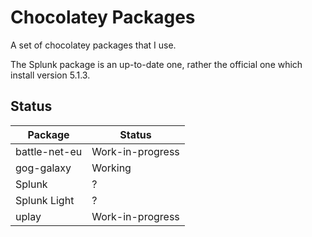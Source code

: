 # Chocolatey Packages

A set of chocolatey packages that I use.

The Splunk package is an up-to-date one, rather the official one which install version 5.1.3.

## Status

Package | Status
--- | ---
battle-net-eu | Work-in-progress
gog-galaxy | Working
Splunk | ?
Splunk Light | ?
uplay | Work-in-progress
